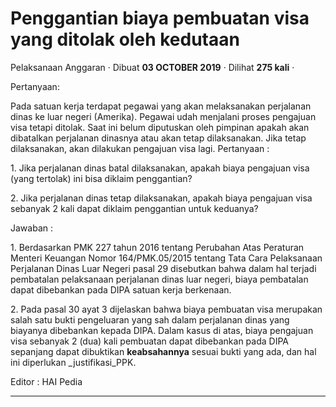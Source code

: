 Penggantian biaya pembuatan visa yang ditolak oleh kedutaan
===========================================================

Pelaksanaan Anggaran · Dibuat **03 OCTOBER 2019** · Dilihat **275 kali** ·

Pertanyaan:

Pada satuan kerja terdapat pegawai yang akan melaksanakan perjalanan dinas ke luar negeri (Amerika). Pegawai udah menjalani proses pengajuan visa tetapi ditolak. Saat ini belum diputuskan oleh pimpinan apakah akan dibatalkan perjalanan dinasnya atau akan tetap dilaksanakan. Jika tetap dilaksanakan, akan dilakukan pengajuan visa lagi. Pertanyaan :

  

1\. Jika perjalanan dinas batal dilaksanakan, apakah biaya pengajuan visa (yang tertolak) ini bisa diklaim penggantian?

2\. Jika perjalanan dinas tetap dilaksanakan, apakah biaya pengajuan visa sebanyak 2 kali dapat diklaim penggantian untuk keduanya?

  

  

Jawaban :

1\. Berdasarkan PMK 227 tahun 2016 tentang Perubahan Atas Peraturan Menteri Keuangan Nomor 164/PMK.05/2015 tentang Tata Cara Pelaksanaan Perjalanan Dinas Luar Negeri pasal 29 disebutkan bahwa dalam hal terjadi pembatalan pelaksanaan perjalanan dinas luar negeri, biaya pembatalan dapat dibebankan pada DIPA satuan kerja berkenaan.

2\. Pada pasal 30 ayat 3 dijelaskan bahwa biaya pembuatan visa merupakan salah satu bukti pengeluaran yang sah dalam perjalanan dinas yang biayanya dibebankan kepada DIPA. Dalam kasus di atas, biaya pengajuan visa sebanyak 2 (dua) kali pembuatan dapat dibebankan pada DIPA sepanjang dapat dibuktikan **keabsahannya** sesuai bukti yang ada, dan hal ini diperlukan _justifikasi_PPK.

  

Editor : HAI Pedia  

  

  

  
  
  

* * *